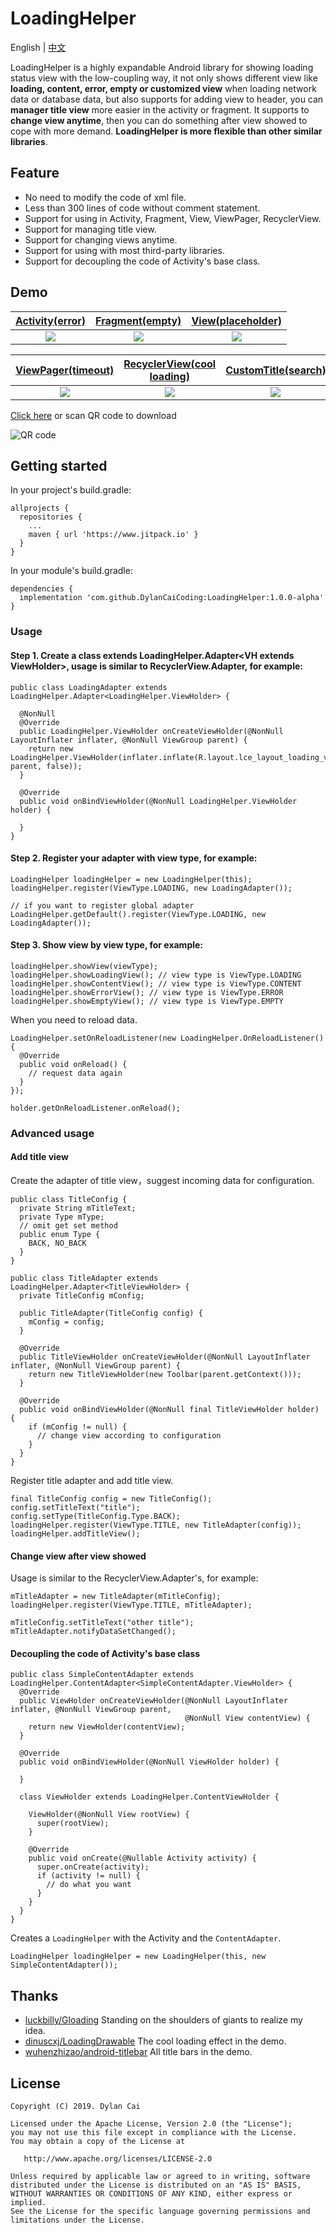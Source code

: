# LoadingHelper

English | [中文](README_ZH_CN.md)

LoadingHelper is a highly expandable Android library for showing loading status view with the low-coupling way, it not only shows different view like **loading, content, error, empty or customized view** when loading network data or database data, but also supports for adding view to header, you can **manager title view** more easier in the activity or fragment. It supports to **change view anytime**, then you can do something after view showed to cope with more demand. **LoadingHelper is more flexible than other similar libraries**.

## Feature

- No need to modify the code of xml file.
- Less than 300 lines of code without comment statement.
- Support for using in Activity, Fragment, View, ViewPager, RecyclerView.
- Support for managing title view.
- Support for changing views anytime.
- Support for using with most third-party libraries.
- Support for decoupling the code of Activity's base class.

## Demo

[Activity(error)](/app/src/main/java/com/dylanc/loadinghelper/sample/practise/ActErrorActivity.java)|[Fragment(empty)](app/src/main/java/com/dylanc/loadinghelper/sample/practise/FragmentEmptyActivity.java)|[View(placeholder)](app/src/main/java/com/dylanc/loadinghelper/sample/practise/ViewPlaceholderActivity.java)
:---:|:---:|:---:
![](gif/activity_error.gif)|![](gif/fragment_empty.gif)|![](gif/view_placeholder.gif)

[ViewPager(timeout)](app/src/main/java/com/dylanc/loadinghelper/sample/practise/ViewPagerActivity.java)|[RecyclerView(cool loading)](app/src/main/java/com/dylanc/loadinghelper/sample/practise/RecyclerViewActivity.java)|[CustomTitle(search)](app/src/main/java/com/dylanc/loadinghelper/sample/practise/SearchTitleActivity.java)
:---:|:---:|:---:
![](gif/viewpager_timeout.gif)|![](gif/recyclerview_cool_loading.gif)|![](gif/custom_title_search.gif)

[Click here](https://madeqr.com/loadinghelper) or scan QR code to download

![QR code](img/app_download_qr_code.png)

## Getting started

In your project's build.gradle:

```
allprojects {
  repositories {
    ...
    maven { url 'https://www.jitpack.io' }
  }
}
```

In your module's build.gradle:

```
dependencies {
  implementation 'com.github.DylanCaiCoding:LoadingHelper:1.0.0-alpha'
}
```

### Usage

#### Step 1. Create a class extends LoadingHelper.Adapter&lt;VH extends ViewHolder&gt;, usage is similar to RecyclerView.Adapter, for example:

```
public class LoadingAdapter extends LoadingHelper.Adapter<LoadingHelper.ViewHolder> {
  
  @NonNull
  @Override
  public LoadingHelper.ViewHolder onCreateViewHolder(@NonNull LayoutInflater inflater, @NonNull ViewGroup parent) {
    return new LoadingHelper.ViewHolder(inflater.inflate(R.layout.lce_layout_loading_view, parent, false));
  }

  @Override
  public void onBindViewHolder(@NonNull LoadingHelper.ViewHolder holder) {

  }
}
```

#### Step 2. Register your adapter with view type, for example:

```
LoadingHelper loadingHelper = new LoadingHelper(this);
loadingHelper.register(ViewType.LOADING, new LoadingAdapter());

// if you want to register global adapter
LoadingHelper.getDefault().register(ViewType.LOADING, new LoadingAdapter());
```

#### Step 3. Show view by view type, for example:

```
loadingHelper.showView(viewType);
loadingHelper.showLoadingView(); // view type is ViewType.LOADING
loadingHelper.showContentView(); // view type is ViewType.CONTENT
loadingHelper.showErrorView(); // view type is ViewType.ERROR
loadingHelper.showEmptyView(); // view type is ViewType.EMPTY
```

When you need to reload data.

```
LoadingHelper.setOnReloadListener(new LoadingHelper.OnReloadListener() {
  @Override
  public void onReload() {
    // request data again
  }
});

holder.getOnReloadListener.onReload();
```

### Advanced usage

#### Add title view

Create the adapter of title view，suggest incoming data for configuration.

```
public class TitleConfig {
  private String mTitleText;
  private Type mType;
  // omit get set method
  public enum Type {
    BACK, NO_BACK
  }
}

public class TitleAdapter extends LoadingHelper.Adapter<TitleViewHolder> {
  private TitleConfig mConfig;

  public TitleAdapter(TitleConfig config) {
    mConfig = config;
  }

  @Override
  public TitleViewHolder onCreateViewHolder(@NonNull LayoutInflater inflater, @NonNull ViewGroup parent) {
    return new TitleViewHolder(new Toolbar(parent.getContext()));
  }

  @Override
  public void onBindViewHolder(@NonNull final TitleViewHolder holder) {
    if (mConfig != null) {
      // change view according to configuration
    }
  }
}
```

Register title adapter and add title view.

```
final TitleConfig config = new TitleConfig();
config.setTitleText("title");
config.setType(TitleConfig.Type.BACK);
loadingHelper.register(ViewType.TITLE, new TitleAdapter(config));
loadingHelper.addTitleView();
```

#### Change view after view showed

Usage is similar to the RecyclerView.Adapter's, for example:

```
mTitleAdapter = new TitleAdapter(mTitleConfig);
loadingHelper.register(ViewType.TITLE, mTitleAdapter);

mTitleConfig.setTitleText("other title");
mTitleAdapter.notifyDataSetChanged();
```

#### Decoupling the code of Activity's base class


```
public class SimpleContentAdapter extends LoadingHelper.ContentAdapter<SimpleContentAdapter.ViewHolder> {
  @Override
  public ViewHolder onCreateViewHolder(@NonNull LayoutInflater inflater, @NonNull ViewGroup parent,
                                       @NonNull View contentView) {
    return new ViewHolder(contentView);
  }

  @Override
  public void onBindViewHolder(@NonNull ViewHolder holder) {

  }

  class ViewHolder extends LoadingHelper.ContentViewHolder {

    ViewHolder(@NonNull View rootView) {
      super(rootView);
    }

    @Override
    public void onCreate(@Nullable Activity activity) {
      super.onCreate(activity);
      if (activity != null) {
        // do what you want
      }
    }
  }
}
```

Creates a `LoadingHelper` with the Activity and the `ContentAdapter`.

```
LoadingHelper loadingHelper = new LoadingHelper(this, new SimpleContentAdapter());
```

## Thanks

- [luckbilly/Gloading](https://github.com/luckybilly/Gloading) Standing on the shoulders of giants to realize my idea.
- [dinuscxj/LoadingDrawable](https://github.com/dinuscxj/LoadingDrawable) The cool loading effect in the demo.
- [wuhenzhizao/android-titlebar](https://github.com/wuhenzhizao/android-titlebar) All title bars in the demo.

## License

```
Copyright (C) 2019. Dylan Cai

Licensed under the Apache License, Version 2.0 (the "License");
you may not use this file except in compliance with the License.
You may obtain a copy of the License at

   http://www.apache.org/licenses/LICENSE-2.0

Unless required by applicable law or agreed to in writing, software
distributed under the License is distributed on an "AS IS" BASIS,
WITHOUT WARRANTIES OR CONDITIONS OF ANY KIND, either express or implied.
See the License for the specific language governing permissions and
limitations under the License.
```